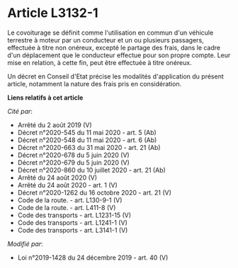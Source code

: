 # Article L3132-1

Le covoiturage se définit comme l'utilisation en commun d'un véhicule terrestre à moteur par un conducteur et un ou plusieurs
passagers, effectuée à titre non onéreux, excepté le partage des frais, dans le cadre d'un déplacement que le conducteur
effectue pour son propre compte. Leur mise en relation, à cette fin, peut être effectuée à titre onéreux.

Un décret en Conseil d'Etat précise les modalités d'application du présent article, notamment la nature des frais pris en
considération.

**Liens relatifs à cet article**

_Cité par_:

  - Arrêté du 2 août 2019 (V)
  - Décret n°2020-545 du 11 mai 2020 - art. 5 (Ab)
  - Décret n°2020-548 du 11 mai 2020 - art. 6 (Ab)
  - Décret n°2020-663 du 31 mai 2020 - art. 21 (Ab)
  - Décret n°2020-678 du 5 juin 2020 (V)
  - Décret n°2020-679 du 5 juin 2020 (V)
  - Décret n°2020-860 du 10 juillet 2020 - art. 21 (Ab)
  - Arrêté du 24 août 2020 (V)
  - Arrêté du 24 août 2020 - art. 1 (V)
  - Décret n°2020-1262 du 16 octobre 2020 - art. 21 (V)
  - Code de la route. - art. L130-9-1 (V)
  - Code de la route. - art. L411-8 (V)
  - Code des transports - art. L1231-15 (V)
  - Code des transports - art. L1241-1 (V)
  - Code des transports - art. L3141-1 (V)

_Modifié par_:

  - Loi n°2019-1428 du 24 décembre 2019 - art. 40 (V)

